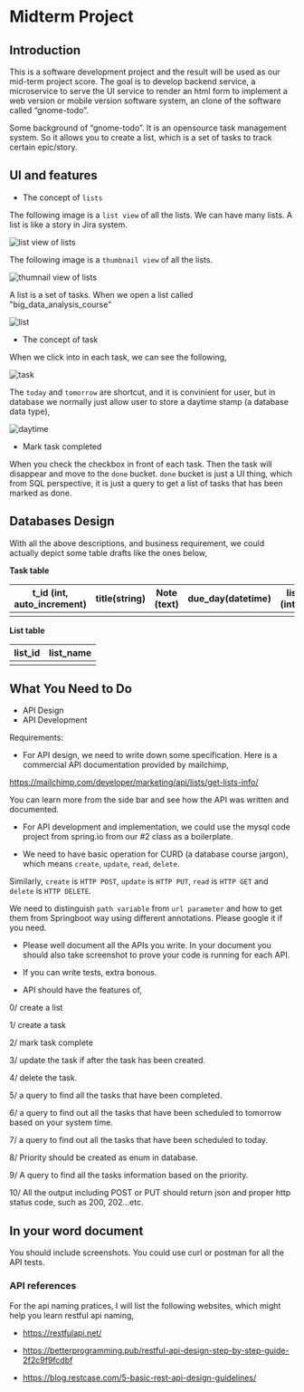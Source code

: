 # Midterm Project

## Introduction

This is a software development project and the result will be used as our mid-term project score. The goal is to develop backend service, a microservice to serve the UI service to render an html form to implement a web version or mobile version software system, an clone of the software called “gnome-todo”.

Some background of “gnome-todo”. It is an opensource task management system. So it allows you to create a list, which is a set of tasks to track certain epic/story.

## UI and features

* The concept of `lists`

The following image is a `list view` of all the lists. We can have many lists.
A list is like a story in Jira system.

![list view of lists](../../images/springboot/mid_term/list_view.png)

The following image is a `thumbnail view` of all the lists.

![thumnail view of lists](../../images/springboot/mid_term/thumbnail.png)

A list is a set of tasks. When we open a list called "big_data_analysis_course"

![list](../../images/springboot/mid_term/list.png)

* The concept of task

When we click into in each task, we can see the following,

![task](../../images/springboot/mid_term/task.png)

The `today` and `tomorrow` are shortcut, and it is convinient for user, but in database we normally just allow user to store a daytime stamp (a database data type),

![daytime](../../images/springboot/mid_term/daytimeType.png)

* Mark task completed

When you check the checkbox in front of each task. Then the task will disappear and move to the `done` bucket.
`done` bucket is just a UI thing, which from SQL perspective, it is just a query to get a list of tasks that has been marked as done.

## Databases Design

With all the above descriptions, and business requirement, we could actually depict some table drafts like the ones below,

**Task table**

|t_id (int, auto_increment) | title(string) | Note (text)| due_day(datetime)| list_id (integer) |priority(enum)| completed|
|-------------------------- |---------------|------------|-----------------|--------------------|--------------|-------|
|                           |               |            |                 |                    |              |       |

**List table**

|list_id|list_name|
|-------|---------|
|       |         |

## What You Need to Do

* API Design
* API Development

Requirements:

* For API design, we need to write down some specification. Here is a commercial API documentation provided by mailchimp,

https://mailchimp.com/developer/marketing/api/lists/get-lists-info/

You can learn more from the side bar and see how the API was written and documented.

* For API development and implementation, we could use the mysql code project from spring.io from our #2 class as a boilerplate.

* We need to have basic operation for CURD (a database course jargon), which means `create`, `update`, `read`, `delete`.

Similarly, `create` is `HTTP POST`, `update` is `HTTP PUT`, `read` is `HTTP GET` and `delete` is `HTTP DELETE`.

We need to distinguish `path variable` from `url parameter` and how to get them from Springboot way using different annotations. Please google it if you need.

* Please well document all the APIs you write.
In your document you should also take screenshot to prove your code is running for each API.

* If you can write tests, extra bonous.

* API should have the features of,

0/ create a list

1/ create a task

2/ mark task complete

3/ update the task if after the task has been created.

4/ delete the task.

5/ a query to find all the tasks that have been completed.

6/ a query to find out all the tasks that have been scheduled to tomorrow based on your system time.

7/ a query to find out all the tasks that have been scheduled to today.

8/ Priority should be created as enum in database.

9/ A query to find all the tasks information based on the priority.

10/ All the output including POST or PUT should return json and proper http status code, such as 200, 202...etc.

## In your word document

You should include screenshots. You could use curl or postman for all the API tests.


### API references

For the api naming pratices, I will list the following websites, which might help you learn restful api naming,

- https://restfulapi.net/

- https://betterprogramming.pub/restful-api-design-step-by-step-guide-2f2c9f9fcdbf

- https://blog.restcase.com/5-basic-rest-api-design-guidelines/


